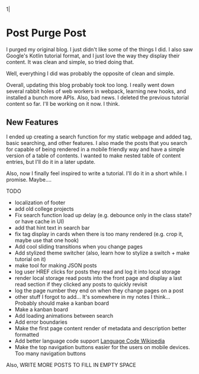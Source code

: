 1|
# Post Purge Post

I purged my original blog. I just didn't like some of the 
things I did. I also saw Google's Kotlin tutorial format, 
and I just love the way they display their content. It
was clean and simple, so tried doing that. 

Well, everything I did was probably the opposite of clean
and simple.

Overall, updating this blog probably took too long. I really 
went down several rabbit holes of web workers in webpack, 
learning new hooks, and installed a bunch more APIs. Also, 
bad news. I deleted the previous tutorial content so far. 
I'll be working on it now. I think.

## New Features

I ended up creating a search function for my static webpage
and added tag, basic searching, and other features. I also
made the posts that you search for capable of being rendered
in a mobile friendly way and have a simple version of a table
of contents. I wanted to make nested table of content entries,
but I'll do it in a later update.

Also, now I finally feel inspired to write a tutorial. I'll
do it in a short while. I promise. Maybe....

TODO

- localization of footer
- add old college projects
- Fix search function load up delay (e.g. debounce only in the class state? or have cache in UI)
- add that hint text in search bar
- fix tag display in cards when there is too many rendered (e.g. crop it, maybe use that one hook)
- Add cool sliding transitions when you change pages
- Add stylized theme switcher (also, learn how to stylize a switch + make tutorial on it)
- make tool for making JSON posts
- log user HREF clicks for posts they read and log it into local storage
- render local storage read posts into the front page and display a last read section if they clicked any posts to quickly revisit
- log the page number they end on when they change pages on a post
- other stuff I forgot to add... It's somewhere in my notes I think... Probably should make a kanban board
- Make a kanban board
- Add loading animations between search
- Add error boundaries
- Make the first page content render of metadata and description better formatted
- Add better language code support [Language Code Wikipedia](https://en.wikipedia.org/wiki/Language_code)
- Make the top navigation buttons easier for the users on mobile devices. Too many navigation buttons

Also, WRITE MORE POSTS TO FILL IN EMPTY SPACE